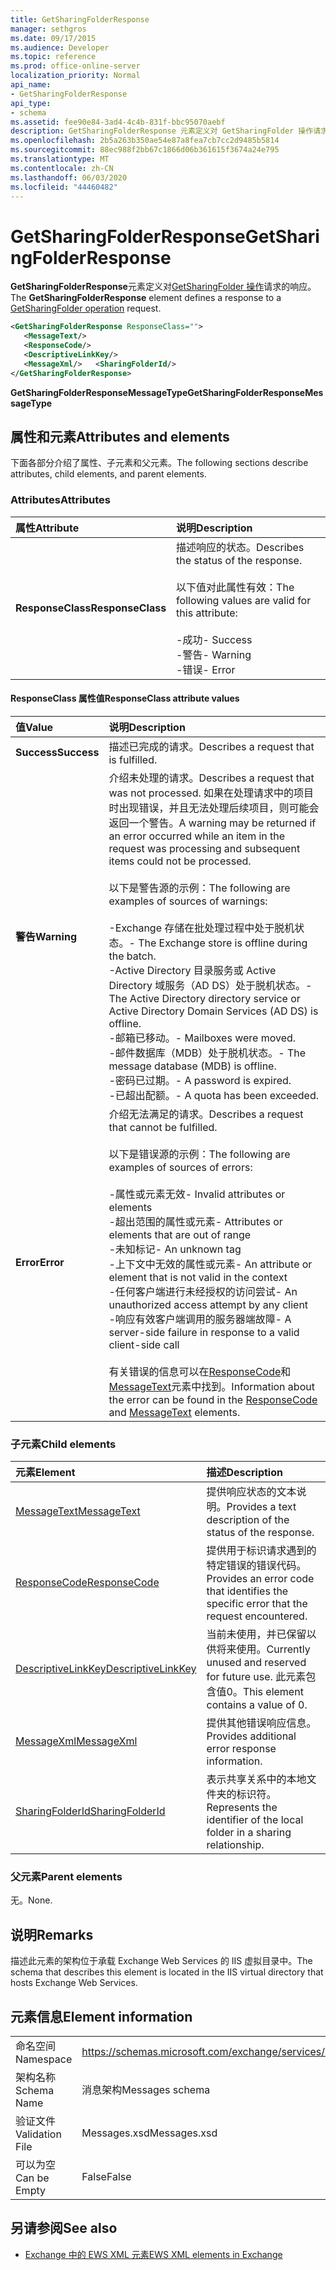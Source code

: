 ```yaml
---
title: GetSharingFolderResponse
manager: sethgros
ms.date: 09/17/2015
ms.audience: Developer
ms.topic: reference
ms.prod: office-online-server
localization_priority: Normal
api_name:
- GetSharingFolderResponse
api_type:
- schema
ms.assetid: fee90e84-3ad4-4c4b-831f-bbc95070aebf
description: GetSharingFolderResponse 元素定义对 GetSharingFolder 操作请求的响应。
ms.openlocfilehash: 2b5a263b350ae54e87a8fea7cb7cc2d9485b5814
ms.sourcegitcommit: 88ec988f2bb67c1866d06b361615f3674a24e795
ms.translationtype: MT
ms.contentlocale: zh-CN
ms.lasthandoff: 06/03/2020
ms.locfileid: "44460482"
---
```

# <a name="getsharingfolderresponse"></a><span data-ttu-id="497af-103">GetSharingFolderResponse</span><span class="sxs-lookup"><span data-stu-id="497af-103">GetSharingFolderResponse</span></span>

<span data-ttu-id="497af-104">**GetSharingFolderResponse**元素定义对[GetSharingFolder 操作](getsharingfolder-operation.md)请求的响应。</span><span class="sxs-lookup"><span data-stu-id="497af-104">The **GetSharingFolderResponse** element defines a response to a [GetSharingFolder operation](getsharingfolder-operation.md) request.</span></span> 
  
```XML
<GetSharingFolderResponse ResponseClass="">
   <MessageText/>
   <ResponseCode/>
   <DescriptiveLinkKey/>
   <MessageXml/>   <SharingFolderId/>
</GetSharingFolderResponse>
```

 <span data-ttu-id="497af-105">**GetSharingFolderResponseMessageType**</span><span class="sxs-lookup"><span data-stu-id="497af-105">**GetSharingFolderResponseMessageType**</span></span>
## <a name="attributes-and-elements"></a><span data-ttu-id="497af-106">属性和元素</span><span class="sxs-lookup"><span data-stu-id="497af-106">Attributes and elements</span></span>

<span data-ttu-id="497af-107">下面各部分介绍了属性、子元素和父元素。</span><span class="sxs-lookup"><span data-stu-id="497af-107">The following sections describe attributes, child elements, and parent elements.</span></span>
  
### <a name="attributes"></a><span data-ttu-id="497af-108">Attributes</span><span class="sxs-lookup"><span data-stu-id="497af-108">Attributes</span></span>

|<span data-ttu-id="497af-109">**属性**</span><span class="sxs-lookup"><span data-stu-id="497af-109">**Attribute**</span></span>|<span data-ttu-id="497af-110">**说明**</span><span class="sxs-lookup"><span data-stu-id="497af-110">**Description**</span></span>|
|:-----|:-----|
|<span data-ttu-id="497af-111">**ResponseClass**</span><span class="sxs-lookup"><span data-stu-id="497af-111">**ResponseClass**</span></span> <br/> | <span data-ttu-id="497af-112">描述响应的状态。</span><span class="sxs-lookup"><span data-stu-id="497af-112">Describes the status of the response.</span></span><br/><br/> <span data-ttu-id="497af-113">以下值对此属性有效：</span><span class="sxs-lookup"><span data-stu-id="497af-113">The following values are valid for this attribute:</span></span>  <br/><br/><span data-ttu-id="497af-114">-成功</span><span class="sxs-lookup"><span data-stu-id="497af-114">-  Success</span></span>  <br/><span data-ttu-id="497af-115">-警告</span><span class="sxs-lookup"><span data-stu-id="497af-115">-  Warning</span></span>  <br/><span data-ttu-id="497af-116">-错误</span><span class="sxs-lookup"><span data-stu-id="497af-116">-  Error</span></span>  <br/> |
   
#### <a name="responseclass-attribute-values"></a><span data-ttu-id="497af-117">ResponseClass 属性值</span><span class="sxs-lookup"><span data-stu-id="497af-117">ResponseClass attribute values</span></span>

|<span data-ttu-id="497af-118">**值**</span><span class="sxs-lookup"><span data-stu-id="497af-118">**Value**</span></span>|<span data-ttu-id="497af-119">**说明**</span><span class="sxs-lookup"><span data-stu-id="497af-119">**Description**</span></span>|
|:-----|:-----|
|<span data-ttu-id="497af-120">**Success**</span><span class="sxs-lookup"><span data-stu-id="497af-120">**Success**</span></span> <br/> |<span data-ttu-id="497af-121">描述已完成的请求。</span><span class="sxs-lookup"><span data-stu-id="497af-121">Describes a request that is fulfilled.</span></span>  <br/> |
|<span data-ttu-id="497af-122">**警告**</span><span class="sxs-lookup"><span data-stu-id="497af-122">**Warning**</span></span> <br/> | <span data-ttu-id="497af-123">介绍未处理的请求。</span><span class="sxs-lookup"><span data-stu-id="497af-123">Describes a request that was not processed.</span></span> <span data-ttu-id="497af-124">如果在处理请求中的项目时出现错误，并且无法处理后续项目，则可能会返回一个警告。</span><span class="sxs-lookup"><span data-stu-id="497af-124">A warning may be returned if an error occurred while an item in the request was processing and subsequent items could not be processed.</span></span> <br/><br/><span data-ttu-id="497af-125">以下是警告源的示例：</span><span class="sxs-lookup"><span data-stu-id="497af-125">The following are examples of sources of warnings:</span></span>  <br/><br/><span data-ttu-id="497af-126">-Exchange 存储在批处理过程中处于脱机状态。</span><span class="sxs-lookup"><span data-stu-id="497af-126">-  The Exchange store is offline during the batch.</span></span>  <br/><span data-ttu-id="497af-127">-Active Directory 目录服务或 Active Directory 域服务（AD DS）处于脱机状态。</span><span class="sxs-lookup"><span data-stu-id="497af-127">-  The Active Directory directory service or Active Directory Domain Services (AD DS) is offline.</span></span>  <br/><span data-ttu-id="497af-128">-邮箱已移动。</span><span class="sxs-lookup"><span data-stu-id="497af-128">-  Mailboxes were moved.</span></span>  <br/><span data-ttu-id="497af-129">-邮件数据库（MDB）处于脱机状态。</span><span class="sxs-lookup"><span data-stu-id="497af-129">-  The message database (MDB) is offline.</span></span>  <br/><span data-ttu-id="497af-130">-密码已过期。</span><span class="sxs-lookup"><span data-stu-id="497af-130">-  A password is expired.</span></span>  <br/><span data-ttu-id="497af-131">-已超出配额。</span><span class="sxs-lookup"><span data-stu-id="497af-131">-  A quota has been exceeded.</span></span>  <br/> |
|<span data-ttu-id="497af-132">**Error**</span><span class="sxs-lookup"><span data-stu-id="497af-132">**Error**</span></span> <br/> | <span data-ttu-id="497af-133">介绍无法满足的请求。</span><span class="sxs-lookup"><span data-stu-id="497af-133">Describes a request that cannot be fulfilled.</span></span> <br/><br/><span data-ttu-id="497af-134">以下是错误源的示例：</span><span class="sxs-lookup"><span data-stu-id="497af-134">The following are examples of sources of errors:</span></span>  <br/><br/><span data-ttu-id="497af-135">-属性或元素无效</span><span class="sxs-lookup"><span data-stu-id="497af-135">-  Invalid attributes or elements</span></span>  <br/><span data-ttu-id="497af-136">-超出范围的属性或元素</span><span class="sxs-lookup"><span data-stu-id="497af-136">-  Attributes or elements that are out of range</span></span>  <br/><span data-ttu-id="497af-137">-未知标记</span><span class="sxs-lookup"><span data-stu-id="497af-137">-  An unknown tag</span></span>  <br/><span data-ttu-id="497af-138">-上下文中无效的属性或元素</span><span class="sxs-lookup"><span data-stu-id="497af-138">-  An attribute or element that is not valid in the context</span></span>  <br/><span data-ttu-id="497af-139">-任何客户端进行未经授权的访问尝试</span><span class="sxs-lookup"><span data-stu-id="497af-139">-  An unauthorized access attempt by any client</span></span>  <br/><span data-ttu-id="497af-140">-响应有效客户端调用的服务器端故障</span><span class="sxs-lookup"><span data-stu-id="497af-140">-  A server-side failure in response to a valid client-side call</span></span>  <br/><br/>  <span data-ttu-id="497af-141">有关错误的信息可以在[ResponseCode](responsecode.md)和[MessageText](messagetext.md)元素中找到。</span><span class="sxs-lookup"><span data-stu-id="497af-141">Information about the error can be found in the [ResponseCode](responsecode.md) and [MessageText](messagetext.md) elements.</span></span>  <br/> |
   
### <a name="child-elements"></a><span data-ttu-id="497af-142">子元素</span><span class="sxs-lookup"><span data-stu-id="497af-142">Child elements</span></span>

|<span data-ttu-id="497af-143">**元素**</span><span class="sxs-lookup"><span data-stu-id="497af-143">**Element**</span></span>|<span data-ttu-id="497af-144">**描述**</span><span class="sxs-lookup"><span data-stu-id="497af-144">**Description**</span></span>|
|:-----|:-----|
|[<span data-ttu-id="497af-145">MessageText</span><span class="sxs-lookup"><span data-stu-id="497af-145">MessageText</span></span>](messagetext.md) <br/> |<span data-ttu-id="497af-146">提供响应状态的文本说明。</span><span class="sxs-lookup"><span data-stu-id="497af-146">Provides a text description of the status of the response.</span></span>  <br/> |
|[<span data-ttu-id="497af-147">ResponseCode</span><span class="sxs-lookup"><span data-stu-id="497af-147">ResponseCode</span></span>](responsecode.md) <br/> |<span data-ttu-id="497af-148">提供用于标识请求遇到的特定错误的错误代码。</span><span class="sxs-lookup"><span data-stu-id="497af-148">Provides an error code that identifies the specific error that the request encountered.</span></span>  <br/> |
|[<span data-ttu-id="497af-149">DescriptiveLinkKey</span><span class="sxs-lookup"><span data-stu-id="497af-149">DescriptiveLinkKey</span></span>](descriptivelinkkey.md) <br/> |<span data-ttu-id="497af-150">当前未使用，并已保留以供将来使用。</span><span class="sxs-lookup"><span data-stu-id="497af-150">Currently unused and reserved for future use.</span></span> <span data-ttu-id="497af-151">此元素包含值0。</span><span class="sxs-lookup"><span data-stu-id="497af-151">This element contains a value of 0.</span></span>  <br/> |
|[<span data-ttu-id="497af-152">MessageXml</span><span class="sxs-lookup"><span data-stu-id="497af-152">MessageXml</span></span>](messagexml.md) <br/> |<span data-ttu-id="497af-153">提供其他错误响应信息。</span><span class="sxs-lookup"><span data-stu-id="497af-153">Provides additional error response information.</span></span>  <br/> |
|[<span data-ttu-id="497af-154">SharingFolderId</span><span class="sxs-lookup"><span data-stu-id="497af-154">SharingFolderId</span></span>](sharingfolderid.md) <br/> |<span data-ttu-id="497af-155">表示共享关系中的本地文件夹的标识符。</span><span class="sxs-lookup"><span data-stu-id="497af-155">Represents the identifier of the local folder in a sharing relationship.</span></span>  <br/> |
   
### <a name="parent-elements"></a><span data-ttu-id="497af-156">父元素</span><span class="sxs-lookup"><span data-stu-id="497af-156">Parent elements</span></span>

<span data-ttu-id="497af-157">无。</span><span class="sxs-lookup"><span data-stu-id="497af-157">None.</span></span>
  
## <a name="remarks"></a><span data-ttu-id="497af-158">说明</span><span class="sxs-lookup"><span data-stu-id="497af-158">Remarks</span></span>

<span data-ttu-id="497af-159">描述此元素的架构位于承载 Exchange Web Services 的 IIS 虚拟目录中。</span><span class="sxs-lookup"><span data-stu-id="497af-159">The schema that describes this element is located in the IIS virtual directory that hosts Exchange Web Services.</span></span>
  
## <a name="element-information"></a><span data-ttu-id="497af-160">元素信息</span><span class="sxs-lookup"><span data-stu-id="497af-160">Element information</span></span>

|||
|:-----|:-----|
|<span data-ttu-id="497af-161">命名空间</span><span class="sxs-lookup"><span data-stu-id="497af-161">Namespace</span></span>  <br/> |https://schemas.microsoft.com/exchange/services/2006/messages  <br/> |
|<span data-ttu-id="497af-162">架构名称</span><span class="sxs-lookup"><span data-stu-id="497af-162">Schema Name</span></span>  <br/> |<span data-ttu-id="497af-163">消息架构</span><span class="sxs-lookup"><span data-stu-id="497af-163">Messages schema</span></span>  <br/> |
|<span data-ttu-id="497af-164">验证文件</span><span class="sxs-lookup"><span data-stu-id="497af-164">Validation File</span></span>  <br/> |<span data-ttu-id="497af-165">Messages.xsd</span><span class="sxs-lookup"><span data-stu-id="497af-165">Messages.xsd</span></span>  <br/> |
|<span data-ttu-id="497af-166">可以为空</span><span class="sxs-lookup"><span data-stu-id="497af-166">Can be Empty</span></span>  <br/> |<span data-ttu-id="497af-167">False</span><span class="sxs-lookup"><span data-stu-id="497af-167">False</span></span>  <br/> |
   
## <a name="see-also"></a><span data-ttu-id="497af-168">另请参阅</span><span class="sxs-lookup"><span data-stu-id="497af-168">See also</span></span>

- [<span data-ttu-id="497af-169">Exchange 中的 EWS XML 元素</span><span class="sxs-lookup"><span data-stu-id="497af-169">EWS XML elements in Exchange</span></span>](ews-xml-elements-in-exchange.md)

